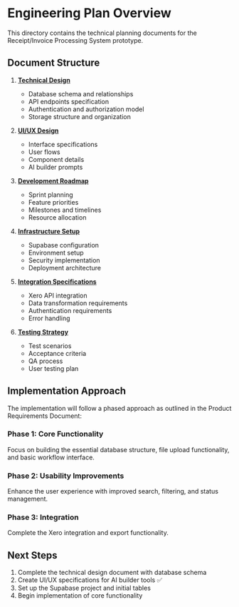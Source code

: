 # Engineering Plan Overview

This directory contains the technical planning documents for the Receipt/Invoice Processing System prototype.

## Document Structure

1. **[Technical Design](3b-technical-design.md)**
   - Database schema and relationships
   - API endpoints specification
   - Authentication and authorization model
   - Storage structure and organization

2. **[UI/UX Design](3c-ui-design.md)**
   - Interface specifications
   - User flows
   - Component details
   - AI builder prompts

3. **[Development Roadmap](3d-development-roadmap.md)**
   - Sprint planning
   - Feature priorities
   - Milestones and timelines
   - Resource allocation

4. **[Infrastructure Setup](3e-infrastructure.md)**
   - Supabase configuration
   - Environment setup
   - Security implementation
   - Deployment architecture

5. **[Integration Specifications](3f-integration-specs.md)**
   - Xero API integration
   - Data transformation requirements
   - Authentication requirements
   - Error handling

6. **[Testing Strategy](3g-testing-strategy.md)**
   - Test scenarios
   - Acceptance criteria
   - QA process
   - User testing plan

## Implementation Approach

The implementation will follow a phased approach as outlined in the Product Requirements Document:

### Phase 1: Core Functionality
Focus on building the essential database structure, file upload functionality, and basic workflow interface.

### Phase 2: Usability Improvements
Enhance the user experience with improved search, filtering, and status management.

### Phase 3: Integration
Complete the Xero integration and export functionality.

## Next Steps

1. Complete the technical design document with database schema
2. Create UI/UX specifications for AI builder tools ✅
3. Set up the Supabase project and initial tables
4. Begin implementation of core functionality


